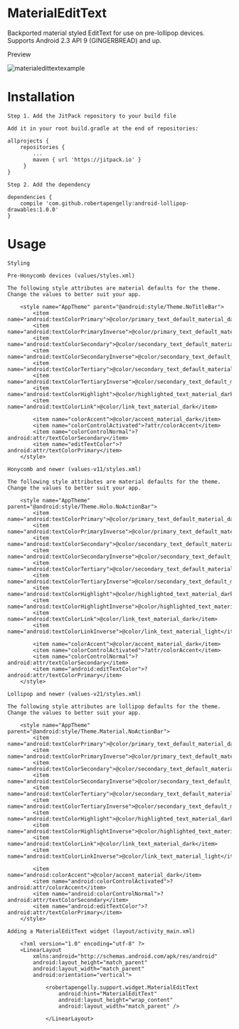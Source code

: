 # MaterialEditText

Backported material styled EditText for use on pre-lollipop devices. Supports Android 2.3 API 9 (GINGERBREAD) and up.

Preview

![materialedittextexample](https://cloud.githubusercontent.com/assets/5245027/22003572/99e59cf0-dc4c-11e6-88bb-f3997a27b5ff.gif)

# Installation

    Step 1. Add the JitPack repository to your build file
    
    Add it in your root build.gradle at the end of repositories:
    
    allprojects {
        repositories {
            ...
            maven { url 'https://jitpack.io' }
         }
    }
    
    Step 2. Add the dependency
    
    dependencies {
        compile 'com.github.robertapengelly:android-lollipop-drawables:1.0.0'
    }

# Usage

    Styling
    
    Pre-Honycomb devices (values/styles.xml)
    
    The following style attributes are material defaults for the theme. Change the values to better suit your app.
    
        <style name="AppTheme" parent="@android:style/Theme.NoTitleBar">
            <item name="android:textColorPrimary">@color/primary_text_default_material_dark</item>
            <item name="android:textColorPrimaryInverse">@color/primary_text_default_material_light</item>
            <item name="android:textColorSecondary">@color/secondary_text_default_material_dark</item>
            <item name="android:textColorSecondaryInverse">@color/secondary_text_default_material_light</item>
            <item name="android:textColorTertiary">@color/secondary_text_default_material_dark</item>
            <item name="android:textColorTertiaryInverse">@color/secondary_text_default_material_light</item>
            <item name="android:textColorHighlight">@color/highlighted_text_material_dark</item>
            <item name="android:textColorLink">@color/link_text_material_dark</item>
            
            <item name="colorAccent">@color/accent_material_dark</item>
            <item name="colorControlActivated">?attr/colorAccent</item>
            <item name="colorControlNormal">?android:attr/textColorSecondary</item>
            <item name="editTextColor">?android:attr/textColorPrimary</item>
        </style>
    
    Honycomb and newer (values-v11/styles.xml)
    
    The following style attributes are material defaults for the theme. Change the values to better suit your app.
    
        <style name="AppTheme" parent="@android:style/Theme.Holo.NoActionBar">
            <item name="android:textColorPrimary">@color/primary_text_default_material_dark</item>
            <item name="android:textColorPrimaryInverse">@color/primary_text_default_material_light</item>
            <item name="android:textColorSecondary">@color/secondary_text_default_material_dark</item>
            <item name="android:textColorSecondaryInverse">@color/secondary_text_default_material_light</item>
            <item name="android:textColorTertiary">@color/secondary_text_default_material_dark</item>
            <item name="android:textColorTertiaryInverse">@color/secondary_text_default_material_light</item>
            <item name="android:textColorHighlight">@color/highlighted_text_material_dark</item>
            <item name="android:textColorHighlightInverse">@color/highlighted_text_material_light</item>
            <item name="android:textColorLink">@color/link_text_material_dark</item>
            <item name="android:textColorLinkInverse">@color/link_text_material_light</item>
            
            <item name="colorAccent">@color/accent_material_dark</item>
            <item name="colorControlActivated">?attr/colorAccent</item>
            <item name="colorControlNormal">?android:attr/textColorSecondary</item>
            <item name="android:editTextColor">?android:attr/textColorPrimary</item>
        </style>
    
    Lollipop and newer (values-v21/styles.xml)
    
    The following style attributes are lollipop defaults for the theme. Change the values to better suit your app.
    
        <style name="AppTheme" parent="@android:style/Theme.Material.NoActionBar">
            <item name="android:textColorPrimary">@color/primary_text_default_material_dark</item>
            <item name="android:textColorPrimaryInverse">@color/primary_text_default_material_light</item>
            <item name="android:textColorSecondary">@color/secondary_text_default_material_dark</item>
            <item name="android:textColorSecondaryInverse">@color/secondary_text_default_material_light</item>
            <item name="android:textColorTertiary">@color/secondary_text_default_material_dark</item>
            <item name="android:textColorTertiaryInverse">@color/secondary_text_default_material_light</item>
            <item name="android:textColorHighlight">@color/highlighted_text_material_dark</item>
            <item name="android:textColorHighlightInverse">@color/highlighted_text_material_light</item>
            <item name="android:textColorLink">@color/link_text_material_dark</item>
            <item name="android:textColorLinkInverse">@color/link_text_material_light</item>
            
            <item name="android:colorAccent">@color/accent_material_dark</item>
            <item name="android:colorControlActivated">?android:attr/colorAccent</item>
            <item name="android:colorControlNormal">?android:attr/textColorSecondary</item>
            <item name="android:editTextColor">?android:attr/textColorPrimary</item>
        </style>
    
    Adding a MaterialEditText widget (layout/activity_main.xml)
    
        <?xml version="1.0" encoding="utf-8" ?>
        <LinearLayout
            xmlns:android="http://schemas.android.com/apk/res/android"
            android:layout_height="match_parent"
            android:layout_width="match_parent"
            android:orientation="vertical">
            
                <robertapengelly.support.widget.MaterialEditText
                    android:hint="MaterialEditText"
                    android:layout_height="wrap_content"
                    android:layout_width="match_parent" />
                
                </LinearLayout>
